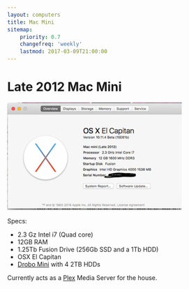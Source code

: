 ```yaml
---
layout: computers
title: Mac Mini
sitemap:
    priority: 0.7
    changefreq: 'weekly'
    lastmod: 2017-03-09T21:00:00
---
```

# Late 2012 Mac Mini

![Mac Mini Details](/post_images/2016/03/29/20160329-macmini-system-detail.png)

Specs:

* 2.3 Gz Intel i7 (Quad core)
* 12GB RAM
* 1.25Tb Fusion Drive (256Gb SSD and a 1Tb HDD)
* OSX El Capitan
* [Drobo Mini][2] with 4 2TB HDDs

Currently acts as a [Plex][1] Media Server for the house.

[1]:http://www.plex.tv
[2]:http://amzn.to/1MPuTNQ
